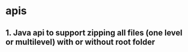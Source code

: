 # apis

## 1. Java api to support zipping all files (one level or multilevel) with or without root folder